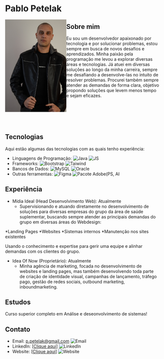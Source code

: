# Pablo Petelak

<p align="center">
  <img src="./img/DSC_2677.JPG" alt="Esse sou eu!" width="200px" align="left"/>
</p>

## Sobre mim

Eu sou um desenvolvedor apaixonado por tecnologia e por solucionar problemas, estou sempre em busca de novos desafios e aprendizados. 
Minha paixão pela programação me levou a explorar diversas áreas e tecnologias.
Já atuei em diversas soluções ao longo da minha carreira, sempre me desafiando a desenvolve-las no intuito de resolver problemas.
Procurei também sempre atender as demandas de forma clara, objetivo propondo soluções que levem menos tempo e sejam eficazes.
</br>
</br>
</br>
</br>
</br>
</br>

## Tecnologias

Aqui estão algumas das tecnologias com as quais tenho experiência:

- Linguagens de Programação: ![Java](https://img.shields.io/badge/Linguagem1-%2300f.svg) ![JS](https://img.shields.io/badge/Linguagem2-%2300f.svg)
- Frameworks: ![Bootstrap](https://img.shields.io/badge/Framework1-%23ff69b4.svg) ![Taiwind](https://img.shields.io/badge/Framework2-%23ff69b4.svg)
- Bancos de Dados: ![MySQL](https://img.shields.io/badge/Banco1-%23008080.svg) ![Oracle](https://img.shields.io/badge/Banco2-%23008080.svg)
- Outras ferramentas: ![Figma](https://img.shields.io/badge/Ferramenta1-%23ff6347.svg) ![Pacote Adobe(PS, AI](https://img.shields.io/badge/Ferramenta2-%23ff6347.svg)

## Experiência

- Mídia Ideal (Head Desenvolvimento Web): Atualmente
  - Supervisionando e atuando diretamente no desenvolvimento de soluções para diversas empresas do grupo da área de saúde suplementar, buscando sempre atender as principais demandas do grupo em diversas áreas do Webdesign:

*Landing Pages
*Websites
*Sistemas internos
*Manutenção nos sites existentes

Usando o conhecimento e expertise para gerir uma equipe e alinhar demandas com os clientes do grupo.

- Idea Of Now (Proprietário): Atualmente
  - Minha agência de marketing, focada no desenvolvimento de websites e landing pages, mas também desenvolvendo toda parte de criação de identidade visual, campanhas de lançamento, tráfego pago, gestão de redes sociais, outbound marketing, inboundmarketing.

## Estudos

Curso superior completo em Análise e deseonvolvimento de sistemas!


## Contato

- Email: p.petelak@gmail.com ![Email](https://img.shields.io/badge/-Email-%23ffcc66.svg)
- LinkedIn: [[Clique aqui](https://br.linkedin.com/in/pablopetelak)] ![LinkedIn](https://img.shields.io/badge/-LinkedIn-%230077b5.svg)
- Website: [[Clique aqui](https://pablopetelak.com)] ![Website](https://img.shields.io/badge/-Website-%231aaf5d.svg)
